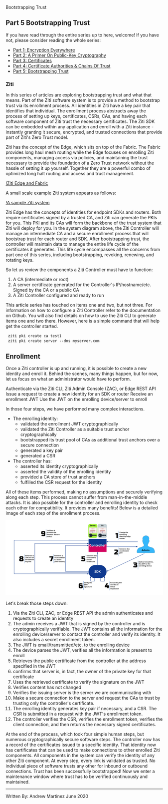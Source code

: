 Bootstrapping Trust

## Part 5 Bootstrapping Trust

If you have read through the entire series up to here, welcome! If you
have not, please consider reading the whole series:

- [Part 1: Encryption Everywhere](./part-01.encryption-everywhere.md)
- [Part 2: A Primer On Public-Key Cryptography](./part-02.a-primer-on-public-key-cryptography.md)
- [Part 3: Certificates](./part-03.certificates.md)
- [Part 4: Certificate Authorities & Chains Of Trust](./part-04.certificate-authorities-and-chains-of-trust.md)
- [Part 5: Bootstrapping Trust](./part-05.bootstrapping-trust.md)

### Ziti

In this series of articles are exploring bootstrapping trust and what
that means. Part of the ZIti software system is to provide a method to
bootstrap trust via its enrollment process. All identities in Ziti have
a key pair that identifies that individual. The enrollment process
abstracts away the process of setting up keys, certificates, CSRs, CAs,
and having each software component of Ziti trust the necessary
certificates. The Ziti SDK can be embedded within any application and
enroll with a Ziti instance - instantly granting it secure, encrypted,
and trusted connections that provide part of Ziti's Zero Trust model.


Ziti has the concept of the Edge, which sits on top of the Fabric. The
Fabric provides long haul mesh routing while the Edge focuses on
enrolling Ziti components, managing access via policies, and maintaining
the trust necessary to provide the foundation of a Zero Trust network
without the hassle of setting it up yourself. Together they are a
powerful combo of optimized long halt routing and access and trust
management.

[!Ziti Edge and Fabric](./images/fabric-edge.png)

A small scale example Ziti system appears as follows:

[!A sample Ziti system](./images/ziti-system.png)

Ziti Edge has the concepts of identities for endpoint SDKs and routers.
Both require certificates signed by a trusted CA, and Ziti can generate
the PKIs for you. This PKI and its CAs will form the backbone of the
trust system that Ziti will deploy for you. In the system diagram above,
the Ziti Controller will manage an intermediate CA and a secure
enrollment process that will bootstrap trust for each router and SDK.
After bootstrapping trust, the controller will maintain data to manage
the entire life cycle of the certificates it generates. This life cycle
encompasses all the concerns from part one of this series, including
bootstrapping, revoking, renewing, and rotating keys.

So let us review the components a Ziti Controller must have to function:

1. A CA (intermediate or root)
2. A server certificate generated for the Controller's IP/hostname/etc.
   Signed by the CA or a public CA
3. A Ziti Controller configured and ready to run

This article series has touched on items one and two, but not three. For
information on how to configure a Ziti Controller refer to the
documentation on Github. You will also find details on how to use the
Ziti CLI to generate items one and two there. However, here is a simple
command that will help get the controller started.

```
 ziti pki create ca test1
 ziti pki create server --dns myserver.com
```

## Enrollment

Once a Ziti controller is up and running, it is possible to create a new
identity and enroll it. Behind the scenes, many things happen, but for
now, let us focus on what an administrator would have to perform.

Authenticate via the Ziti CLI, Ziti Admin Console (ZAC), or Edge REST
API Issue a request to create a new identity for an SDK or router
Receive an enrollment JWT Use the JWT on the enrolling device/server to
enroll

In those four steps, we have performed many complex interactions.

- The enrolling identity:
  - validated the enrollment JWT cryptographically
  - validated the Ziti Controller as a suitable trust anchor
    cryptographically
  - bootstrapped its trust pool of CAs as additional trust anchors over
    a secure connection
  - generated a key pair
  - generated a CSR
- The controller has:
  - asserted its identity cryptographically
  - asserted the validity of the enrolling identity
  - provided a CA store of trust anchors
  - fulfilled the CSR request for the identity

All of these items performed, making no assumptions and securely
verifying along each step. This process cannot suffer from
man-in-the-middle attacks. It is also possible for the controller and
enrolling identity to check each other for compatibility. It provides
many benefits! Below is a detailed image of each step of the enrollment
process.

![Enrollment Diagram](./images/enrollment-full.png)

Let's break those steps down:

1. Via the Ziti CLI, ZAC, or Edge REST API the admin authenticates and
   requests to create an identity
2. The admin receives a JWT that is signed by the controller and is
   cryptographically verifiable. The JWT contains all the information
   for the enrolling device/server to contact the controller and verify
   its identity. It also includes a secret enrollment token.
3. The JWT is email/transmitted/etc. to the enrolling device
4. The device parses the JWT, verifies all the information is present to
   enroll
5. Retrieves the public certificate from the controller at the address
   specified in the JWT
6. confirms that server is, in fact, the owner of the private key for
   that certificate
7. Uses the retrieved certificate to verify the signature on the JWT
8. Verifies content has not changed
9. Verifies the issuing server is the server we are communicating with
10. Make a secure connection to the server and request the CAs to trust
    by trusting only the controller's certificate.
11. The enrolling identity generates key pair if necessary, and a CSR.
    The CSR is submitted in a request with the JWT's enrollment token.
12. The controller verifies the CSR, verifies the enrollment token,
    verifies the client connection, and then returns the necessary
    signed certificates.

At the end of the process, which took four simple human steps, but
numerous cryptographically secure software steps. The controller now has
a record of the certificates issued to a specific identity. That
identity now has certificates that can be used to make connections to
other enrolled Ziti components. All components in the system can verify
the identity of any other Ziti component. At every step, every link is
validated as trusted. No individual piece of software trusts any other
for inbound or outbound connections. Trust has been successfully
bootstrapped! Now we enter a maintenance window where trust has to be
verified continuously and maintained.

---
Written By: Andrew Martinez
June 2020